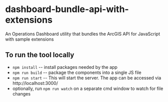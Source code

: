 # dashboard-bundle-api-with-extensions
An Operations Dashboard utility that bundles the ArcGIS API for JavaScript with sample extensions 

## To run the tool locally
- `npm install` -- install packages needed by the app 
- `npm run build` -- package the components into a single JS file 
- `npm run start` -- This will start the server. The app can be accessed via http://localhost:3000/
- optionally, run `npm run watch` on a separate cmd window to watch for file changes 


